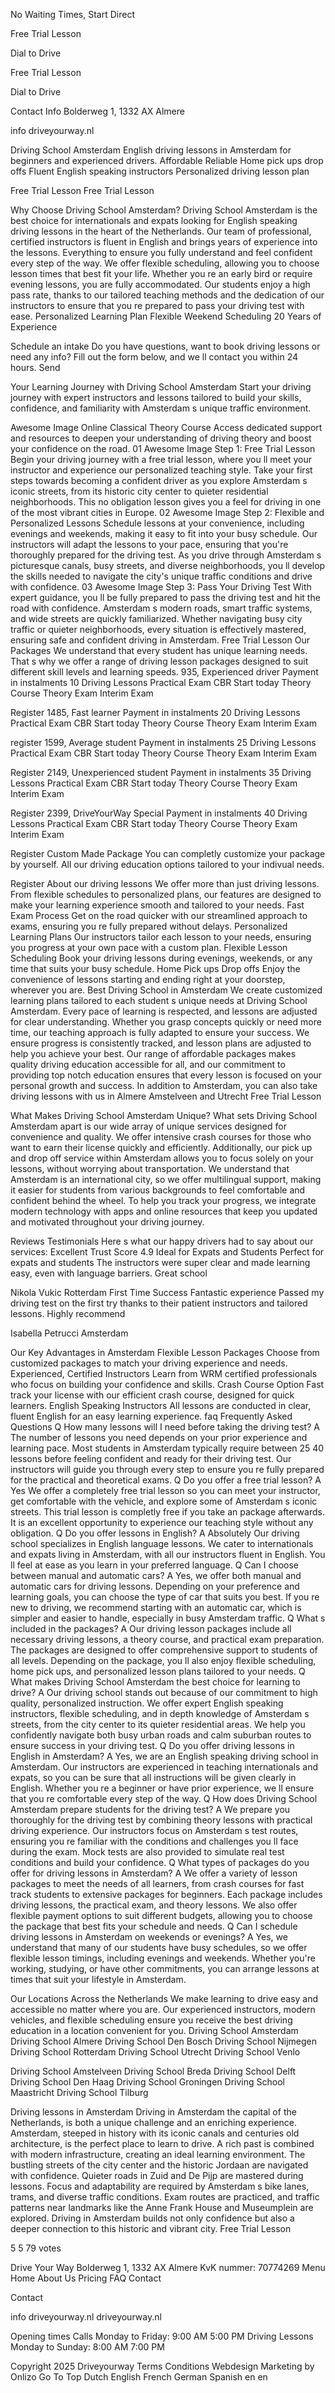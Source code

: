 No Waiting Times, Start Direct

Free Trial Lesson

 Dial to Drive

Free Trial Lesson

 Dial to Drive

 Contact Info
 Bolderweg 1, 1332 AX Almere

 info driveyourway.nl

 Driving School Amsterdam
English driving lessons in Amsterdam for beginners and experienced drivers. 
 Affordable Reliable
 Home pick ups drop offs
 Fluent English speaking instructors
 Personalized driving lesson plan

 Free Trial Lesson 
 Free Trial Lesson 

 Why Choose Driving School Amsterdam?
Driving School Amsterdam is the best choice for internationals and expats looking for English speaking driving lessons in the heart of the Netherlands. Our team of professional, certified instructors is fluent in English and brings years of experience into the lessons. Everything to ensure you fully understand and feel confident every step of the way. We offer flexible scheduling, allowing you to choose lesson times that best fit your life. Whether you re an early bird or require evening lessons, you are fully accommodated. Our students enjoy a high pass rate, thanks to our tailored teaching methods and the dedication of our instructors to ensure that you re prepared to pass your driving test with ease.
 Personalized Learning Plan
 Flexible Weekend Scheduling
 20 Years of Experience

 Schedule an intake
Do you have questions, want to book driving lessons or need any info? Fill out the form below, and we ll contact you within 24 hours.
Send

 Your Learning Journey with Driving School Amsterdam
Start your driving journey with expert instructors and lessons tailored to build your skills, confidence, and familiarity with Amsterdam s unique traffic environment. 

Awesome Image
 Online Classical Theory Course
Access dedicated support and resources to deepen your understanding of driving theory and boost your confidence on the road.
01
Awesome Image
 Step 1: Free Trial Lesson 
Begin your driving journey with a free trial lesson, where you ll meet your instructor and experience our personalized teaching style. Take your first steps towards becoming a confident driver as you explore Amsterdam s iconic streets, from its historic city center to quieter residential neighborhoods. This no obligation lesson gives you a feel for driving in one of the most vibrant cities in Europe.
02
Awesome Image
 Step 2: Flexible and Personalized Lessons 
Schedule lessons at your convenience, including evenings and weekends, making it easy to fit into your busy schedule. Our instructors will adapt the lessons to your pace, ensuring that you're thoroughly prepared for the driving test. As you drive through Amsterdam s picturesque canals, busy streets, and diverse neighborhoods, you ll develop the skills needed to navigate the city's unique traffic conditions and drive with confidence.
03
Awesome Image
 Step 3: Pass Your Driving Test 
With expert guidance, you ll be fully prepared to pass the driving test and hit the road with confidence. Amsterdam s modern roads, smart traffic systems, and wide streets are quickly familiarized. Whether navigating busy city traffic or quieter neighborhoods, every situation is effectively mastered, ensuring safe and confident driving in Amsterdam.
Free Trial Lesson
 Our Packages 
We understand that every student has unique learning needs. That s why we offer a range of driving lesson packages designed to suit different skill levels and learning speeds.
 935, 
 Experienced driver
Payment in instalments
 10 Driving Lessons
 Practical Exam CBR
 Start today
 Theory Course
 Theory Exam
 Interim Exam

Register
 1485, 
 Fast learner
Payment in instalments
 20 Driving Lessons
 Practical Exam CBR
 Start today
 Theory Course
 Theory Exam
 Interim Exam

register
 1599, 
 Average student
Payment in instalments
 25 Driving Lessons
 Practical Exam CBR
 Start today
 Theory Course
 Theory Exam
 Interim Exam

Register
 2149, 
 Unexperienced student
Payment in instalments
 35 Driving Lessons
 Practical Exam CBR
 Start today
 Theory Course
 Theory Exam
 Interim Exam

Register
 2399, 
 DriveYourWay Special
Payment in instalments
 40 Driving Lessons
 Practical Exam CBR
 Start today
 Theory Course
 Theory Exam
 Interim Exam

Register
 Custom Made Package
 You can completly customize your package by yourself. All our driving education options tailored to your indivual needs.

Register
 About our driving lessons
We offer more than just driving lessons. From flexible schedules to personalized plans, our features are designed to make your learning experience smooth and tailored to your needs. 
 Fast Exam Process
Get on the road quicker with our streamlined approach to exams, ensuring you re fully prepared without delays.
 Personalized Learning Plans
Our instructors tailor each lesson to your needs, ensuring you progress at your own pace with a custom plan.
 Flexible Lesson Scheduling
Book your driving lessons during evenings, weekends, or any time that suits your busy schedule. 
 Home Pick ups Drop offs
Enjoy the convenience of lessons starting and ending right at your doorstep, wherever you are.
 Best Driving School in Amsterdam
We create customized learning plans tailored to each student s unique needs at Driving School Amsterdam. Every pace of learning is respected, and lessons are adjusted for clear understanding. Whether you grasp concepts quickly or need more time, our teaching approach is fully adapted to ensure your success. We ensure progress is consistently tracked, and lesson plans are adjusted to help you achieve your best. Our range of affordable packages makes quality driving education accessible for all, and our commitment to providing top notch education ensures that every lesson is focused on your personal growth and success. In addition to Amsterdam, you can also take driving lessons with us in Almere Amstelveen and Utrecht
 Free Trial Lesson 

 What Makes Driving School Amsterdam Unique?
What sets Driving School Amsterdam apart is our wide array of unique services designed for convenience and quality. We offer intensive crash courses for those who want to earn their license quickly and efficiently. Additionally, our pick up and drop off service within Amsterdam allows you to focus solely on your lessons, without worrying about transportation. We understand that Amsterdam is an international city, so we offer multilingual support, making it easier for students from various backgrounds to feel comfortable and confident behind the wheel. To help you track your progress, we integrate modern technology with apps and online resources that keep you updated and motivated throughout your driving journey. 

 Reviews Testimonials
Here s what our happy drivers had to say about our services:
 Excellent
Trust Score 4.9
 Ideal for Expats and Students
Perfect for expats and students The instructors were super clear and made learning easy, even with language barriers. Great school

 Nikola Vukic
 Rotterdam
 First Time Success
Fantastic experience Passed my driving test on the first try thanks to their patient instructors and tailored lessons. Highly recommend

 Isabella Petrucci
 Amsterdam

 Our Key Advantages in Amsterdam
 Flexible Lesson Packages 
Choose from customized packages to match your driving experience and needs. 
 Experienced, Certified Instructors 
Learn from WRM certified professionals who focus on building your confidence and skills. 
 Crash Course Option 
Fast track your license with our efficient crash course, designed for quick learners. 
 English Speaking Instructors 
All lessons are conducted in clear, fluent English for an easy learning experience. 
faq
 Frequently Asked Questions
 Q How many lessons will I need before taking the driving test? 
A The number of lessons you need depends on your prior experience and learning pace. Most students in Amsterdam typically require between 25 40 lessons before feeling confident and ready for their driving test. Our instructors will guide you through every step to ensure you re fully prepared for the practical and theoretical exams.
 Q Do you offer a free trial lesson?
A Yes We offer a completely free trial lesson so you can meet your instructor, get comfortable with the vehicle, and explore some of Amsterdam s iconic streets. This trial lesson is completly free if you take an package afterwards. It is an excellent opportunity to experience our teaching style without any obligation.
 Q Do you offer lessons in English? 
A Absolutely Our driving school specializes in English language lessons. We cater to internationals and expats living in Amsterdam, with all our instructors fluent in English. You ll feel at ease as you learn in your preferred language.
 Q Can I choose between manual and automatic cars? 
A Yes, we offer both manual and automatic cars for driving lessons. Depending on your preference and learning goals, you can choose the type of car that suits you best. If you re new to driving, we recommend starting with an automatic car, which is simpler and easier to handle, especially in busy Amsterdam traffic. 
 Q What s included in the packages? 
A Our driving lesson packages include all necessary driving lessons, a theory course, and practical exam preparation. The packages are designed to offer comprehensive support to students of all levels. Depending on the package, you ll also enjoy flexible scheduling, home pick ups, and personalized lesson plans tailored to your needs.
 Q What makes Driving School Amsterdam the best choice for learning to drive?
A Our driving school stands out because of our commitment to high quality, personalized instruction. We offer expert English speaking instructors, flexible scheduling, and in depth knowledge of Amsterdam s streets, from the city center to its quieter residential areas. We help you confidently navigate both busy urban roads and calm suburban routes to ensure success in your driving test. 
 Q Do you offer driving lessons in English in Amsterdam? 
A Yes, we are an English speaking driving school in Amsterdam. Our instructors are experienced in teaching internationals and expats, so you can be sure that all instructions will be given clearly in English. Whether you re a beginner or have prior experience, we ll ensure that you re comfortable every step of the way.
 Q How does Driving School Amsterdam prepare students for the driving test? 
A We prepare you thoroughly for the driving test by combining theory lessons with practical driving experience. Our instructors focus on Amsterdam s test routes, ensuring you re familiar with the conditions and challenges you ll face during the exam. Mock tests are also provided to simulate real test conditions and build your confidence.
 Q What types of packages do you offer for driving lessons in Amsterdam? 
A We offer a variety of lesson packages to meet the needs of all learners, from crash courses for fast track students to extensive packages for beginners. Each package includes driving lessons, the practical exam, and theory lessons. We also offer flexible payment options to suit different budgets, allowing you to choose the package that best fits your schedule and needs.
 Q Can I schedule driving lessons in Amsterdam on weekends or evenings?
A Yes, we understand that many of our students have busy schedules, so we offer flexible lesson timings, including evenings and weekends. Whether you're working, studying, or have other commitments, you can arrange lessons at times that suit your lifestyle in Amsterdam. 

 Our Locations Across the Netherlands
We make learning to drive easy and accessible no matter where you are. Our experienced instructors, modern vehicles, and flexible scheduling ensure you receive the best driving education in a location convenient for you. 
 Driving School Amsterdam
 Driving School Almere
 Driving School Den Bosch
 Driving School Nijmegen
 Driving School Rotterdam
 Driving School Utrecht
 Driving School Venlo

 Driving School Amstelveen
 Driving School Breda
 Driving School Delft
 Driving School Den Haag 
 Driving School Groningen
 Driving School Maastricht
 Driving School Tilburg

 Driving lessons in Amsterdam
Driving in Amsterdam the capital of the Netherlands, is both a unique challenge and an enriching experience. Amsterdam, steeped in history with its iconic canals and centuries old architecture, is the perfect place to learn to drive. A rich past is combined with modern infrastructure, creating an ideal learning environment. The bustling streets of the city center and the historic Jordaan are navigated with confidence. Quieter roads in Zuid and De Pijp are mastered during lessons. Focus and adaptability are required by Amsterdam s bike lanes, trams, and diverse traffic conditions. Exam routes are practiced, and traffic patterns near landmarks like the Anne Frank House and Museumplein are explored. Driving in Amsterdam builds not only confidence but also a deeper connection to this historic and vibrant city.
 Free Trial Lesson 

5 5 79 votes 

Drive Your Way Bolderweg 1, 1332 AX Almere KvK nummer: 70774269 
 Menu
 Home 
 About Us 
 Pricing 
 FAQ 
 Contact 

 Contact

 info driveyourway.nl
 driveyourway.nl 

 Opening times
 Calls
 Monday to Friday: 9:00 AM 5:00 PM
 Driving Lessons
 Monday to Sunday: 8:00 AM 7:00 PM

 Copyright 2025 Driveyourway Terms Conditions Webdesign Marketing by Onlizo
Go To Top
 Dutch English French German Spanish
en en